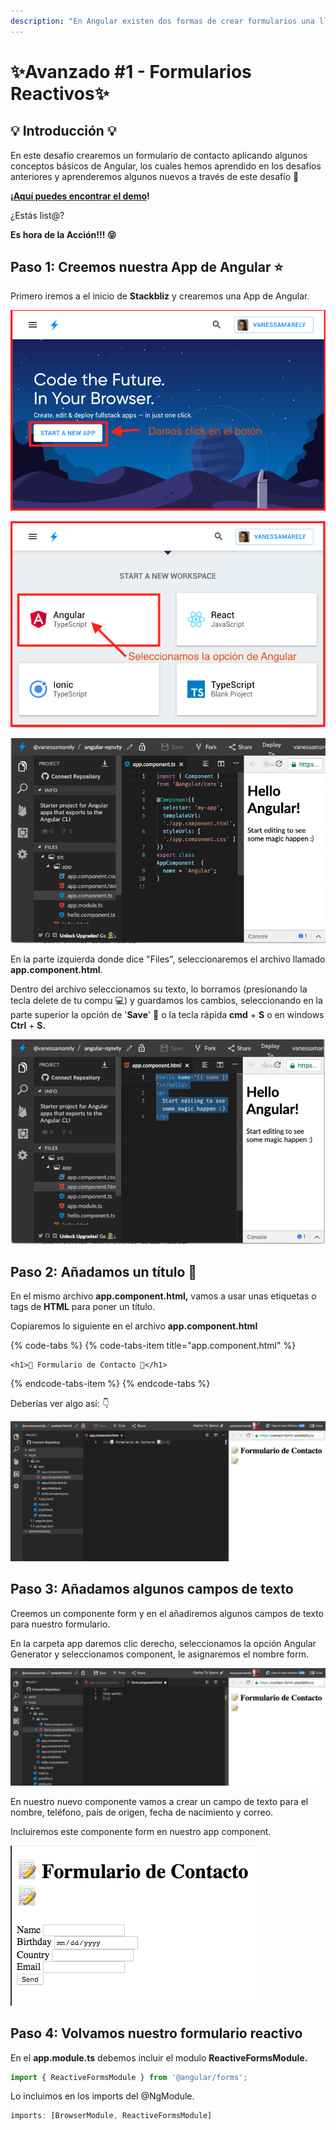 ```yaml
---
description: "En Angular existen dos formas de crear formularios una llamada Template Driven y otra llamada Reactive Forms, en este desafío te enseñaremos como crear un formulario Reactivo o Reactive Form \U0001F609"
---
```


# ✨Avanzado \#1 - Formularios Reactivos✨

## 💡 Introducción 💡

En este desafío crearemos un formulario de contacto aplicando algunos conceptos básicos de Angular, los cuales hemos aprendido en los desafíos anteriores y aprenderemos algunos nuevos a través de este desafío 🤙

**¡**[**Aquí puedes encontrar el demo**](https://contact-form1.stackblitz.io)**!**

¿Estás list@?

**Es hora de la Acción!!! 😝**

## Paso 1: **Creemos nuestra App de Angular** ⭐️

Primero iremos a el inicio de **Stackbliz** y crearemos una App de Angular.

![Vamos al inicio de Stackblitz y damos click en el bot&#xF3;n.](../.gitbook/assets/screen-shot-2019-05-25-at-10.41.44-pm.png)

![Seleccionamos la opci&#xF3;n de Angular](../.gitbook/assets/screen-shot-2019-05-25-at-10.48.40-pm.png)

![Ver&#xE1;s algo como esto &#x1F446;](../.gitbook/assets/screen-shot-2019-05-25-at-10.52.23-pm.png)

En la parte izquierda donde dice "Files", seleccionaremos el archivo llamado **app.component.html**. 

Dentro del archivo seleccionamos su texto,  lo borramos \(presionando la tecla delete de tu compu 💻\) y guardamos los cambios, seleccionando en la parte superior la opción de '**Save**' 💾 o la tecla rápida **cmd** + **S** o en windows **Ctrl** + **S.** 

![](../.gitbook/assets/webp.net-gifmaker-1.gif)

## Paso 2: **Añadamos un título** 🏁

En el mismo archivo **app.component.html,** vamos a usar unas etiquetas o tags de **HTML** para poner un título.

Copiaremos lo siguiente en el archivo **app.component.html** 

{% code-tabs %}
{% code-tabs-item title="app.component.html" %}
```markup
<h1>📝 Formulario de Contacto 📝</h1>
```
{% endcode-tabs-item %}
{% endcode-tabs %}

Deberías ver algo así: 👇

![T&#xED;tulo del Formulario](../.gitbook/assets/screen-shot-2019-11-03-at-11.12.35-pm.png)

## Paso 3: Añadamos algunos campos de texto

Creemos un componente form y en el añadiremos algunos campos de texto para nuestro formulario.

En la carpeta app daremos clic derecho, seleccionamos la opción Angular Generator y seleccionamos component, le asignaremos el nombre form.

![Componente Form](../.gitbook/assets/screen-shot-2019-11-03-at-11.17.48-pm.png)

En nuestro nuevo componente vamos a crear un campo de texto para el nombre, teléfono, país de origen, fecha de nacimiento y correo.

Incluiremos este componente form en nuestro app component.

![A&#xF1;adimos los campos](../.gitbook/assets/screen-shot-2019-11-03-at-11.25.14-pm.png)

## Paso 4: Volvamos nuestro formulario reactivo

En el **app.module.ts** debemos incluir el modulo **ReactiveFormsModule.**

```typescript
import { ReactiveFormsModule } from '@angular/forms';
```

Lo incluimos en los imports del @NgModule.

```typescript
imports: [BrowserModule, ReactiveFormsModule]
```

